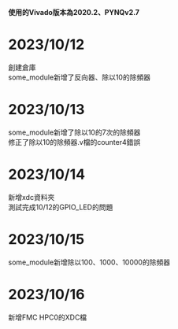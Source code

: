 **使用的Vivado版本為2020.2、PYNQv2.7**  
# 2023/10/12  
創建倉庫  
some_module新增了反向器、除以10的除頻器    
  
# 2023/10/13  
some_module新增了除以10的7次的除頻器  
修正了除以10的除頻器.v檔的counter4錯誤  
  
# 2023/10/14    
新增xdc資料夾  
測試完成10/12的GPIO_LED的問題  
  
# 2023/10/15  
some_module新增除以100、1000、10000的除頻器  
  
# 2023/10/16  
新增FMC HPC0的XDC檔  

